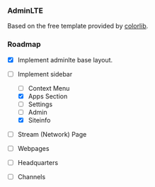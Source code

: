 ### AdminLTE 
Based on the free template provided by [colorlib](https://adminlte.io/).

### Roadmap
- [x] Implement adminlte base layout.
- [ ] Implement sidebar
  - [ ] Context Menu
  - [x] Apps Section
  - [ ] Settings
  - [ ] Admin
  - [x] Siteinfo
- [ ] Stream (Network) Page
- [ ] Webpages
- [ ] Headquarters
- [ ] Channels

